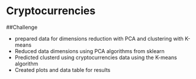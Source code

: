 # Cryptocurrencies

##Challenge
- prepared data for dimensions reduction with PCA and clustering with K-means
- Reduced data dimensions using PCA algorithms from sklearn
- Predicted clusterd using cryptocurrencies data using the K-means algorithm 
- Created plots and data table for results
